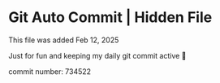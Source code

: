 # Git Auto Commit | Hidden File

This file was added Feb 12, 2025

Just for fun and keeping my daily git commit active 🤪

commit number: 734522
